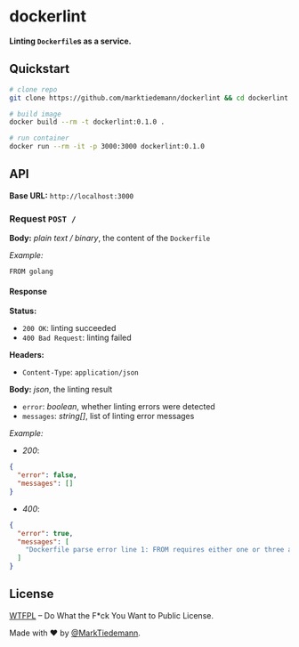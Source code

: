 # dockerlint

**Linting `Dockerfile`s as a service.**

## Quickstart

```sh
# clone repo
git clone https://github.com/marktiedemann/dockerlint && cd dockerlint

# build image
docker build --rm -t dockerlint:0.1.0 .

# run container
docker run --rm -it -p 3000:3000 dockerlint:0.1.0
```


## API

**Base URL:** `http://localhost:3000`

### Request `POST /`

**Body:** *plain text / binary*, the content of the `Dockerfile`

*Example:*

```
FROM golang
```

#### Response

**Status:**

- `200 OK`: linting succeeded
- `400 Bad Request`: linting failed

**Headers:**

- `Content-Type`: `application/json`

**Body:** *json*, the linting result

- `error`: *boolean*, whether linting errors were detected
- `messages`: *string[]*, list of linting error messages

*Example:*

- *200*:

```json
{
  "error": false,
  "messages": []
}
```

- *400*:

```json
{
  "error": true,
  "messages": [
    "Dockerfile parse error line 1: FROM requires either one or three arguments"
  ]
}
```

## License

[WTFPL](http://www.wtfpl.net/) – Do What the F*ck You Want to Public License.

Made with :heart: by [@MarkTiedemann](https://twitter.com/MarkTiedemannDE).